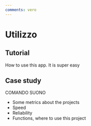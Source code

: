 ```yaml
---
comments: vero
---
```


# Utilizzo

## Tutorial
How to use this app. It is super easy

## Case study
COMANDO SUONO
- Some metrics about the projects
- Speed
- Reliability
- Functions, where to use this project